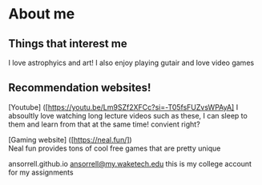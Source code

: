 # About me
## Things that interest me
I love astrophyics and art!
I also enjoy playing gutair and love video games
## Recommendation websites!
 [Youtube] ([https://youtu.be/Lm9SZf2XFCc?si=-T05fsFUZvsWPAyA]
    I absoultly love watching long lecture videos such as these,
    I can sleep to them and learn from that at the same time! convient right?
    
   [Gaming website] ([https://neal.fun/])     
    Neal fun provides tons of cool free games that are pretty unique 
   
 ansorrell.github.io
 ansorrell@my.waketech.edu
 this is my college account
for my assignments

